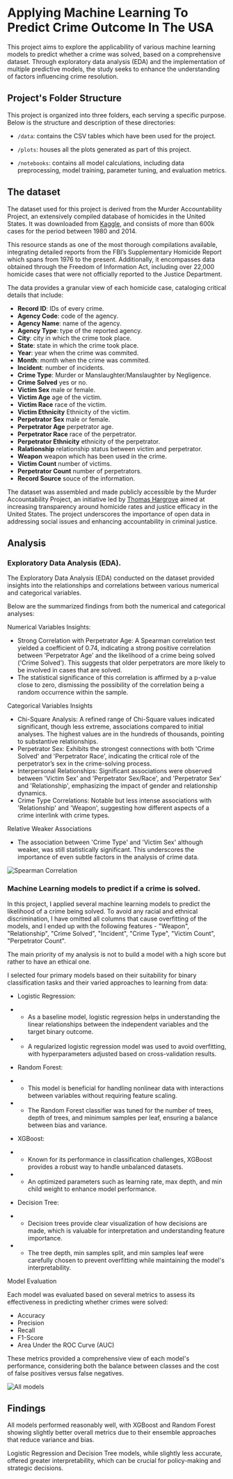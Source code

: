 # Applying Machine Learning To Predict Crime Outcome In The USA


This project aims to explore the applicability of various machine learning models to predict whether a crime was solved, based on a comprehensive dataset. Through exploratory data analysis (EDA) and the implementation of multiple predictive models, the study seeks to enhance the understanding of factors influencing crime resolution. 

## Project's Folder Structure

This project is organized into three folders, each serving a specific purpose. Below is the structure and description of these directories:

- `/data`: contains the CSV tables which have been used for the project.

- `/plots`: houses all the plots generated as part of this project.

- `/notebooks`: contains all model calculations, including data preprocessing, model training, parameter tuning, and evaluation metrics. 

## The dataset

The dataset used for this project is derived from the Murder Accountability Project, an extensively compiled database of homicides in the United States. It was downloaded from [Kaggle](https://www.kaggle.com/datasets/jyzaguirre/us-homicide-reports), and consists of more than 600k cases for the period between 1980 and 2014. 

This resource stands as one of the most thorough compilations available, integrating detailed reports from the FBI’s Supplementary Homicide Report which spans from 1976 to the present. Additionally, it encompasses data obtained through the Freedom of Information Act, including over 22,000 homicide cases that were not officially reported to the Justice Department.

The data provides a granular view of each homicide case, cataloging critical details that include:
- **Record ID**: IDs of every crime.
- **Agency Code**: code of the agency.
- **Agency Name**: name of the agency.
- **Agency Type**: type of the reported agency.
- **City**: city in which the crime took place.
- **State**: state in which the crime took place.
- **Year**: year when the crime was commited.
- **Month**: month when the crime was commited.
- **Incident**: number of incidents.
- **Crime Type**: Murder or Manslaughter/Manslaughter by Negligence.
- **Crime Solved** yes or no. 
- **Victim Sex** male or female. 
- **Victim Age** age of the victim. 
- **Victim Race** race of the victim. 
- **Victim Ethnicity** Ethnicity of the victim. 
- **Perpetrator Sex** male or female. 
- **Perpetrator Age** perpetrator age. 
- **Perpetrator Race** race of the perpetrator. 
- **Perpetrator Ethnicity** ethnicity of the perpetrator. 
- **Ralationship** relationship status between victim and perpetrator. 
- **Weapon** weapon which has been used in the crime. 
- **Victim Count** number of victims. 
- **Perpetrator Count** number of perpetrators. 
- **Record Source** souce of the information. 

The dataset was assembled and made publicly accessible by the Murder Accountability Project, an initiative led by [Thomas Hargrove](https://www.murderdata.org/p/who-we-are.html) aimed at increasing transparency around homicide rates and justice efficacy in the United States. The project underscores the importance of open data in addressing social issues and enhancing accountability in criminal justice.

## Analysis

### Exploratory Data Analysis (EDA).

The Exploratory Data Analysis (EDA) conducted on the dataset provided insights into the relationships and correlations between various numerical and categorical variables. 

Below are the summarized findings from both the numerical and categorical analyses:

Numerical Variables Insights:

- Strong Correlation with Perpetrator Age:
A Spearman correlation test yielded a coefficient of 0.74, indicating a strong positive correlation between 'Perpetrator Age' and the likelihood of a crime being solved ('Crime Solved'). This suggests that older perpetrators are more likely to be involved in cases that are solved.
- The statistical significance of this correlation is affirmed by a p-value close to zero, dismissing the possibility of the correlation being a random occurrence within the sample.

Categorical Variables Insights

- Chi-Square Analysis:
A refined range of Chi-Square values indicated significant, though less extreme, associations compared to initial analyses. The highest values are in the hundreds of thousands, pointing to substantive relationships.
- Perpetrator Sex: Exhibits the strongest connections with both 'Crime Solved' and 'Perpetrator Race', indicating the critical role of the perpetrator’s sex in the crime-solving process.
- Interpersonal Relationships: Significant associations were observed between 'Victim Sex' and 'Perpetrator Sex/Race', and 'Perpetrator Sex' and 'Relationship', emphasizing the impact of gender and relationship dynamics.
- Crime Type Correlations: Notable but less intense associations with 'Relationship' and 'Weapon', suggesting how different aspects of a crime interlink with crime types.

Relative Weaker Associations
- The association between 'Crime Type' and 'Victim Sex' although weaker, was still statistically significant. This underscores the importance of even subtle factors in the analysis of crime data.


![Spearman Correlation](plots/heatmap_Chi_square.png)



### Machine Learning models to predict if a crime is solved.


In this project, I applied several machine learning models to predict the likelihood of a crime being solved. To avoid any racial and ethnical discrimination, I have omitted all columns that cause overfitting of the models, and I ended up with the following features - "Weapon", "Relationship", "Crime Solved", "Incident", "Crime Type", "Victim Count", "Perpetrator Count".

The main priority of my analysis is not to build a model with a high score but rather to have an ethical one. 

I selected four primary models based on their suitability for binary classification tasks and their varied approaches to learning from data:

- Logistic Regression:
* - As a baseline model, logistic regression helps in understanding the linear relationships between the independent variables and the target binary outcome.
* - A regularized logistic regression model was used to avoid overfitting, with hyperparameters adjusted based on cross-validation results.
- Random Forest:
* - This model is beneficial for handling nonlinear data with interactions between variables without requiring feature scaling.
* - The Random Forest classifier was tuned for the number of trees, depth of trees, and minimum samples per leaf, ensuring a balance between bias and variance.
- XGBoost:
* - Known for its performance in classification challenges, XGBoost provides a robust way to handle unbalanced datasets.
* - An optimized parameters such as learning rate, max depth, and min child weight to enhance model performance.
- Decision Tree:
* - Decision trees provide clear visualization of how decisions are made, which is valuable for interpretation and understanding feature importance.
* - The tree depth, min samples split, and min samples leaf were carefully chosen to prevent overfitting while maintaining the model's interpretability.

Model Evaluation

Each model was evaluated based on several metrics to assess its effectiveness in predicting whether crimes were solved:

- Accuracy
- Precision
- Recall
- F1-Score
- Area Under the ROC Curve (AUC)

These metrics provided a comprehensive view of each model's performance, considering both the balance between classes and the cost of false positives versus false negatives.


![All models](plots/all_models.png)

## Findings

All models performed reasonably well, with XGBoost and Random Forest showing slightly better overall metrics due to their ensemble approaches that reduce variance and bias.

Logistic Regression and Decision Tree models, while slightly less accurate, offered greater interpretability, which can be crucial for policy-making and strategic decisions. 